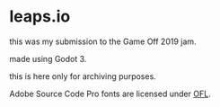 # leaps.io

this was my submission to the Game Off 2019 jam.

made using Godot 3.

this is here only for archiving purposes.

Adobe Source Code Pro fonts are licensed under [OFL](https://openfontlicense.org).

